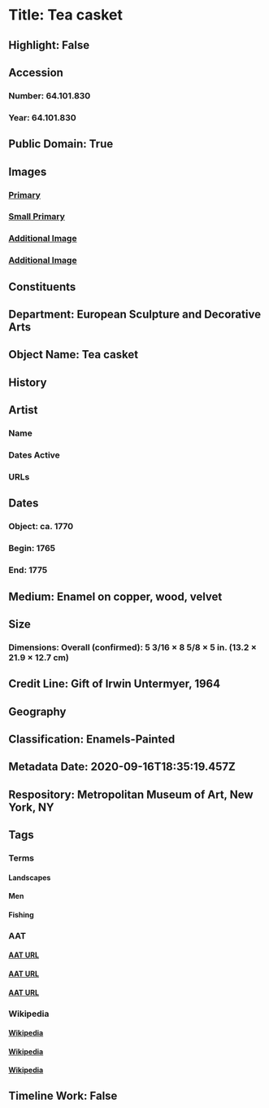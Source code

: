 # Title: Tea casket
## Highlight: False
## Accession
### Number: 64.101.830
### Year: 64.101.830
## Public Domain: True
## Images
### [Primary](https://images.metmuseum.org/CRDImages/es/original/DP-16194-243.jpg)
### [Small Primary](https://images.metmuseum.org/CRDImages/es/web-large/DP-16194-243.jpg)
### [Additional Image](https://images.metmuseum.org/CRDImages/es/original/DP-16194-244.jpg)
### [Additional Image](https://images.metmuseum.org/CRDImages/es/original/DP-16194-296.jpg)
## Constituents
## Department: European Sculpture and Decorative Arts
## Object Name: Tea casket
## History
## Artist
### Name
### Dates Active
### URLs
## Dates
### Object: ca. 1770
### Begin: 1765
### End: 1775
## Medium: Enamel on copper, wood, velvet
## Size
### Dimensions: Overall (confirmed): 5 3/16 × 8 5/8 × 5 in. (13.2 × 21.9 × 12.7 cm)
## Credit Line: Gift of Irwin Untermyer, 1964
## Geography
## Classification: Enamels-Painted
## Metadata Date: 2020-09-16T18:35:19.457Z
## Respository: Metropolitan Museum of Art, New York, NY
## Tags
### Terms
#### Landscapes
#### Men
#### Fishing
### AAT
#### [AAT URL](http://vocab.getty.edu/page/aat/300132294)
#### [AAT URL](http://vocab.getty.edu/page/aat/300025928)
#### [AAT URL](http://vocab.getty.edu/page/aat/300239470)
### Wikipedia
#### [Wikipedia]()
#### [Wikipedia]()
#### [Wikipedia]()
## Timeline Work: False